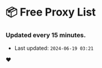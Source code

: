 # :package: Free Proxy List
### Updated every 15 minutes.

- Last updated: `2024-06-19 03:21`

:heart:
